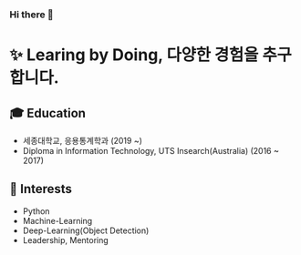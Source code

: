 ### Hi there 👋

# ✨ Learing by Doing, 다양한 경험을 추구합니다.

## 🎓 Education
- 세종대학교, 응용통계학과 (2019 ~)
- Diploma in Information Technology, UTS Insearch(Australia) (2016 ~ 2017)

## 🌱 Interests
- Python
- Machine-Learning
- Deep-Learning(Object Detection)
- Leadership, Mentoring
